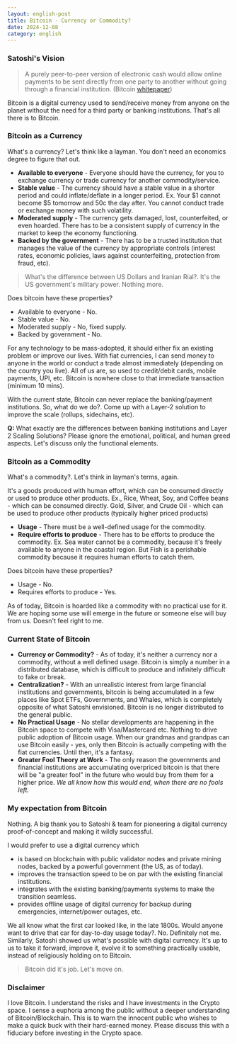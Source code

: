 ```yaml
---
layout: english-post
title: Bitcoin - Currency or Commodity?
date: 2024-12-08
category: english
---
```


### Satoshi's Vision

> A purely peer-to-peer version of electronic cash would allow online payments to be sent directly from one party to another without going through a financial institution. (Bitcoin [whitepaper](https://bitcoin.org/bitcoin.pdf))

Bitcoin is a digital currency used to send/receive money from anyone on the planet without the need for a third party or banking institutions. That's all there is to Bitcoin.

### Bitcoin as a Currency

What's a currency? Let's think like a layman. You don't need an economics degree to figure that out.

* **Available to everyone** - Everyone should have the currency, for you to exchange currency or trade currency for another commodity/service.
* **Stable value** - The currency should have a stable value in a shorter period and could inflate/deflate in a longer period. Ex. Your $1 cannot become $5 tomorrow and 50c the day after. You cannot conduct trade or exchange money with such volatility.
* **Moderated supply** - The currency gets damaged, lost, counterfeited, or even hoarded. There has to be a consistent supply of currency in the market to keep the economy functioning.
* **Backed by the government** - There has to be a trusted institution that manages the value of the currency by appropriate controls (interest rates, economic policies, laws against counterfeiting, protection from fraud, etc).

> What's the difference between US Dollars and Iranian Rial?. It's the US government's military power. Nothing more.

Does bitcoin have these properties?
* Available to everyone - No.
* Stable value - No.
* Moderated supply - No, fixed supply.
* Backed by government - No.

For any technology to be mass-adopted, it should either fix an existing problem or improve our lives. With fiat currencies, I can send money to anyone in the world or conduct a trade almost immediately (depending on the country you live). All of us are, so used to credit/debit cards, mobile payments, UPI, etc.
Bitcoin is nowhere close to that immediate transaction (minimum 10 mins).

With the current state, Bitcoin can never replace the banking/payment institutions. So, what do we do?. Come up with a Layer-2 solution to improve the scale (rollups, sidechains, etc).

**Q:**  What exactly are the differences between banking institutions and Layer 2 Scaling Solutions? Please ignore the emotional, political, and human greed aspects. Let's discuss only the functional elements.

### Bitcoin as a Commodity

What's a commodity?. Let's think in layman's terms, again.

It's a goods produced with human effort, which can be consumed directly or used to produce other products. Ex., Rice, Wheat, Soy, and Coffee beans - which can be consumed directly. Gold, Silver, and Crude Oil - which can be used to produce other products (typically higher priced products)

* **Usage** - There must be a well-defined usage for the commodity.
* **Require efforts to produce** - There has to be efforts to produce the commodity. Ex. Sea water cannot be a commodity, because it's freely available to anyone in the coastal region. But Fish is a perishable commodity because it requires human efforts to catch them.

Does bitcoin have these properties?
* Usage - No.
* Requires efforts to produce - Yes.

As of today, Bitcoin is hoarded like a commodity with no practical use for it. We are hoping some use will emerge in the future or someone else will buy from us. Doesn't feel right to me.

### Current State of Bitcoin

* **Currency or Commodity?** - As of today, it's neither a currency nor a commodity, without a well defined usage. Bitcoin is simply a number in a distributed database, which is difficult to produce and infinitely difficult to fake or break.
* **Centralization?** - With an unrealistic interest from large financial institutions and governments, bitcoin is being accumulated in a few places like Spot ETFs, Governments, and Whales, which is completely opposite of what Satoshi envisioned. Bitcoin is no longer distributed to the general public.
* **No Practical Usage** - No stellar developments are happening in the Bitcoin space to compete with Visa/Mastercard etc. Nothing to drive public adoption of Bitcoin usage. When our grandmas and grandpas can use Bitcoin easily - yes, only then Bitcoin is actually competing with the fiat currencies. Until then, it's a fantasy.
* **Greater Fool Theory at Work** - The only reason the governments and financial institutions are accumulating overpriced bitcoin is that there will be "a greater fool" in the future who would buy from them for a higher price. _We all know how this would end, when there are no fools left._

### My expectation from Bitcoin

Nothing. A big thank you to Satoshi & team for pioneering a digital currency proof-of-concept and making it wildly successful.

I would prefer to use a digital currency which
* is based on blockchain with public validator nodes and private mining nodes, backed by a powerful government (the US, as of today).
* improves the transaction speed to be on par with the existing financial institutions.
* integrates with the existing banking/payments systems to make the transition seamless.
* provides offline usage of digital currency for backup during emergencies, internet/power outages, etc.

We all know what the first car looked like, in the late 1800s. Would anyone want to drive that car for day-to-day usage today?. No. Definitely not me. Similarly, Satoshi showed us what's possible with digital currency. It's up to us to take it forward, improve it, evolve it to something practically usable, instead of religiously holding on to Bitcoin.

> Bitcoin did it's job. Let's move on.

### Disclaimer

I love Bitcoin. I understand the risks and I have investments in the Crypto space. I sense a euphoria among the public without a deeper understanding of Bitcoin/Blockchain. This is to warn the innocent public who wishes to make a quick buck with their hard-earned money. Please discuss this with a fiduciary before investing in the Crypto space.
